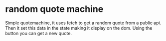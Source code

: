 # random quote machine

Simple quotemachine, it uses fetch to get a random quote from a public api. Then it set this data in the state making it display on the dom. Using the button you can get a new quote.